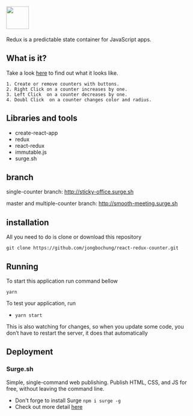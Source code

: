 # <a href='http://redux.js.org'><img src='https://camo.githubusercontent.com/f28b5bc7822f1b7bb28a96d8d09e7d79169248fc/687474703a2f2f692e696d6775722e636f6d2f4a65567164514d2e706e67' height='60'></a>

Redux is a predictable state container for JavaScript apps.  

## What is it?

Take a look [here](http://smooth-meeting.surge.sh/) to find out what it looks like.
```
1. Create or remove counters with buttons.
2. Right Click on a counter increases by one.
3. Left Click  on a counter decreases by one.
4. Doubl Click  on a counter changes color and radius.
```
## Libraries and tools
* create-react-app
* redux
* react-redux
* immutable.js
* surge.sh

## branch

single-counter branch: http://sticky-office.surge.sh

master and multiple-counter  branch: http://smooth-meeting.surge.sh


## installation
All you need to do is clone or download this repository
```
git clone https://github.com/jongbochung/react-redux-counter.git
```

## Running
To start this application run command bellow
```
yarn
```

To test your application, run

* `yarn start`

This is also watching for changes, so when you update some code, you don’t have to restart the server, it does that automatically

## Deployment

### Surge.sh

Simple, single-command web publishing. Publish HTML, CSS, and JS for free, without leaving the command line.

  * Don't forge to install Surge `npm i surge -g`
  * Check out more detail [here](https://surge.sh)
